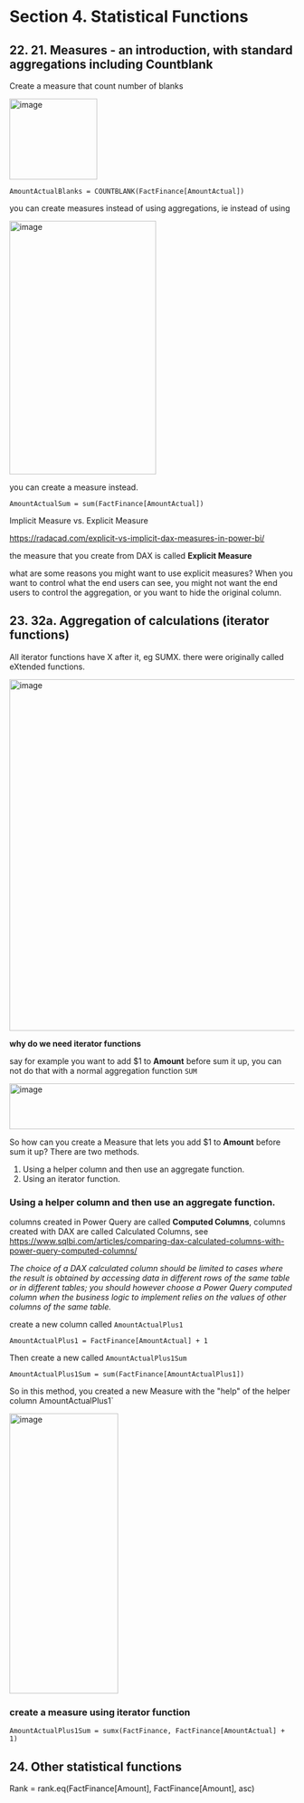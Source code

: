 # Section 4. Statistical Functions

## 22. 21. Measures - an introduction, with standard aggregations including Countblank

Create a measure that count number of blanks

<img width="155" height="143" alt="image" src="https://github.com/user-attachments/assets/173a7795-9837-4a12-9129-6d6cfd26558f" />

```
AmountActualBlanks = COUNTBLANK(FactFinance[AmountActual])
```

you can create measures instead of using aggregations, ie instead of using

<img width="259" height="448" alt="image" src="https://github.com/user-attachments/assets/4fe6f745-612d-4d7e-a6bd-cfa40d7206e0" />

you can create a measure instead.

```
AmountActualSum = sum(FactFinance[AmountActual])
```

Implicit Measure vs. Explicit Measure

https://radacad.com/explicit-vs-implicit-dax-measures-in-power-bi/

the measure that you create from DAX is called **Explicit Measure**

what are some reasons you might want to use explicit measures? When you want to control what the end users can see, you might not want the end users to control the aggregation, or you want to hide the original column.

## 23. 32a. Aggregation of calculations (iterator functions)

All iterator functions have X after it, eg SUMX. there were originally called eXtended functions.

<img width="837" height="621" alt="image" src="https://github.com/user-attachments/assets/8b3d9543-533c-4535-b521-e2dd0e75839f" />

**why do we need iterator functions**

say for example you want to add $1 to **Amount** before sum it up, you can not do that with a normal aggregation function `SUM`

<img width="516" height="81" alt="image" src="https://github.com/user-attachments/assets/7b7f9472-b844-4b2e-ad6f-e468d7a41fcb" />

So how can you create a Measure that lets you add $1 to **Amount** before sum it up? There are two methods.
1. Using a helper column and then use an aggregate function.
2. Using an iterator function.

### Using a helper column and then use an aggregate function.

columns created in Power Query are called **Computed Columns**, columns created with DAX are called Calculated Columns, see https://www.sqlbi.com/articles/comparing-dax-calculated-columns-with-power-query-computed-columns/

_The choice of a DAX calculated column should be limited to cases where the result is obtained by accessing data in different rows of the same table or in different tables; you should however choose a Power Query computed column when the business logic to implement relies on the values of other columns of the same table._

create a new column called `AmountActualPlus1`
```
AmountActualPlus1 = FactFinance[AmountActual] + 1
```

Then create a new called `AmountActualPlus1Sum`

```
AmountActualPlus1Sum = sum(FactFinance[AmountActualPlus1])
```

So in this method, you created a new Measure with the "help" of the helper column AmountActualPlus1`

<img width="192" height="495" alt="image" src="https://github.com/user-attachments/assets/be6451e6-5bdb-4317-930e-0261ade6e80c" />

### create a measure using iterator function

```
AmountActualPlus1Sum = sumx(FactFinance, FactFinance[AmountActual] + 1)
```

## 24. Other statistical functions
Rank = rank.eq(FactFinance[Amount], FactFinance[Amount], asc)

